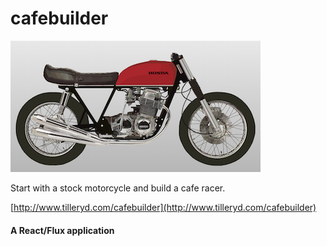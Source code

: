 # cafebuilder

![alt tag](images/cafebuilder.png)

Start with a stock motorcycle and build a cafe racer.

[http://www.tilleryd.com/cafebuilder](http://www.tilleryd.com/cafebuilder)


#### A React/Flux application
